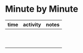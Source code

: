 # Minute by Minute

|     time      |                       activity                       |                     notes                     |
|---------------|------------------------------------------------------|-----------------------------------------------|
|               |                                                      |                                               |
|               |                                                      |                                               |
|               |                                                      |                                               |
|               |                                                      |                                               |
|               |                                                      |                                               |
|               |                                                      |                                               |
|               |                                                      |                                               |
|               |                                                      |                                               |
|               |                                                      |                                               |
|               |                                                      |                                               |
